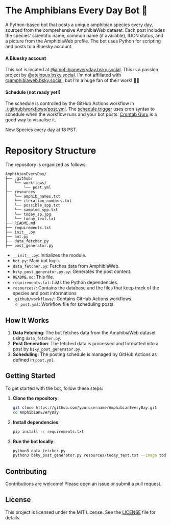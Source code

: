 # The Amphibians Every Day Bot 🐸

A Python-based bot that posts a unique amphibian species every day, sourced from the comprehensive AmphibiaWeb dataset. Each post includes the species' scientific name, common name (if available), IUCN status, and a picture from the AmphibiaWeb profile. The bot uses Python for scripting and posts to a Bluesky account.

#### A Bluesky account

This bot is located at [@amphibianeveryday.bsky.social](https://bsky.app/profile/amphibianeveryday.bsky.social). This is a passion project by 
[@atelopus.bsky.social](https://bsky.app/profile/atelopus.bsky.social). I’m not affiliated with [@amphibiaweb.bsky.social](https://bsky.app/profile/amphibiaweb.bsky.social), but I’m a huge fan of their work! 🐸✨

#### Schedule (not ready yet!)

The schedule is controlled by the GitHub Actions workflow in [./.github/workflows/post.yml](./.github/workflows/post.yml). The [schedule trigger](https://docs.github.com/en/actions/using-workflows/events-that-trigger-workflows#schedule) uses cron syntax to schedule when the workflow runs and your bot posts. [Crontab Guru](https://crontab.guru/) is a good way to visualise it.

New Species every day at 18 PST.


# Repository Structure

The repository is organized as follows:

```
AmphibianEveryDay/
├── .github/
│   └── workflows/
│       └── post.yml
├── resources
│   └── amphib_names.txt
│   └── iteration_numbers.txt
│   └── possible_spp.txt
│   └── sampled_spp.txt
│   └── today_sp.jpg
│   └── today_text.txt
├── README.md
├── requirements.txt
├── init__.py
├── bot.py
├── data_fetcher.py
├── post_generator.py
```


- `__init__.py`: Initializes the module.
- `bot.py`: Main bot logic.
- `data_fetcher.py`: Fetches data from AmphibiaWeb.
- `bsky_post_generator.py.py`: Generates the post content.
- `README.md`: This file.
- `requirements.txt`: Lists the Python dependencies.
- `resources/`: Contains the database and the files that keep track of the species and post informations
- `.github/workflows/`: Contains GitHub Actions workflows.
    - `post.yml`: Workflow file for scheduling posts.


## How It Works

1. **Data Fetching**: The bot fetches data from the AmphibiaWeb dataset using `data_fetcher.py`.
2. **Post Generation**: The fetched data is processed and formatted into a post by `bsky_post_generator.py`.
4. **Scheduling**: The posting schedule is managed by GitHub Actions as defined in `post.yml`.

## Getting Started

To get started with the bot, follow these steps:

1. **Clone the repository**:
     ```sh
     git clone https://github.com/yourusername/AmphibianEveryDay.git
     cd AmphibianEveryDay
     ```

2. **Install dependencies**:
     ```sh
     pip install -r requirements.txt
     ```

3. **Run the bot locally**:
     ```sh
     python3 data_fetcher.py
     python3 bsky_post_generator.py resources/today_text.txt --image today_sp.jpg
     ```


## Contributing

Contributions are welcome! Please open an issue or submit a pull request.

## License

This project is licensed under the MIT License. See the [LICENSE](LICENSE) file for details.


